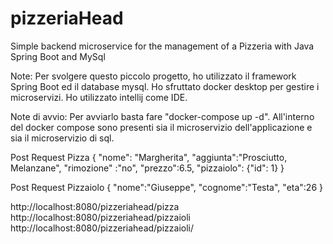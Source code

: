 # pizzeriaHead
Simple backend microservice for the management of a Pizzeria with Java Spring Boot and MySql

Note:
Per svolgere questo piccolo progetto, ho utilizzato il framework Spring Boot ed il database mysql. 
Ho sfruttato docker desktop per gestire i microservizi. 
Ho utilizzato intellij come IDE. 

Note di avvio: 
Per avviarlo basta fare "docker-compose up -d". All'interno del docker compose sono presenti sia il microservizio dell'applicazione e sia il microservizio di sql. 

Post Request Pizza
{
"nome": "Margherita",
"aggiunta":"Prosciutto, Melanzane",
"rimozione" :"no",
"prezzo":6.5,
"pizzaiolo": {"id": 1}
}

Post Request Pizzaiolo 
{
"nome":"Giuseppe",
"cognome":"Testa",
"eta":26
}

http://localhost:8080/pizzeriahead/pizza
http://localhost:8080/pizzeriahead/pizzaioli
http://localhost:8080/pizzeriahead/pizzaioli/